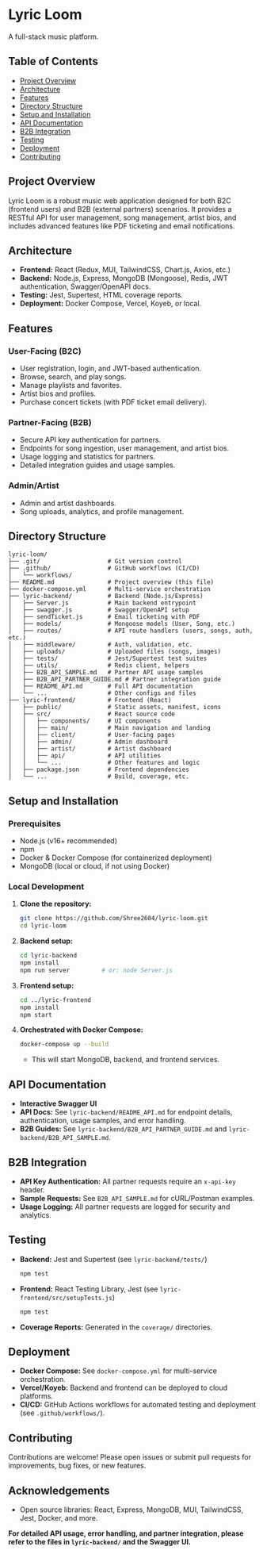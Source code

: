 # Lyric Loom

A full-stack music platform.




## Table of Contents
- [Project Overview](#project-overview)
- [Architecture](#architecture)
- [Features](#features)
- [Directory Structure](#directory-structure)
- [Setup and Installation](#setup-and-installation)
- [API Documentation](#api-documentation)
- [B2B Integration](#b2b-integration)
- [Testing](#testing)
- [Deployment](#deployment)
- [Contributing](#contributing)



## Project Overview
Lyric Loom is a robust music web application designed for both B2C (frontend users) and B2B (external partners) scenarios. It provides a RESTful API for user management, song management, artist bios, and includes advanced features like PDF ticketing and email notifications.



## Architecture
- **Frontend:** React (Redux, MUI, TailwindCSS, Chart.js, Axios, etc.)
- **Backend:** Node.js, Express, MongoDB (Mongoose), Redis, JWT authentication, Swagger/OpenAPI docs.
- **Testing:** Jest, Supertest, HTML coverage reports.
- **Deployment:** Docker Compose, Vercel, Koyeb, or local.



## Features
### User-Facing (B2C)
- User registration, login, and JWT-based authentication.
- Browse, search, and play songs.
- Manage playlists and favorites.
- Artist bios and profiles.
- Purchase concert tickets (with PDF ticket email delivery).

### Partner-Facing (B2B)
- Secure API key authentication for partners.
- Endpoints for song ingestion, user management, and artist bios.
- Usage logging and statistics for partners.
- Detailed integration guides and usage samples.

### Admin/Artist
- Admin and artist dashboards.
- Song uploads, analytics, and profile management.


## Directory Structure
```
lyric-loom/
├── .git/                   # Git version control
├── .github/                # GitHub workflows (CI/CD)
│   └── workflows/
├── README.md               # Project overview (this file)
├── docker-compose.yml      # Multi-service orchestration
├── lyric-backend/          # Backend (Node.js/Express)
│   ├── Server.js           # Main backend entrypoint
│   ├── swagger.js          # Swagger/OpenAPI setup
│   ├── sendTicket.js       # Email ticketing with PDF
│   ├── models/             # Mongoose models (User, Song, etc.)
│   ├── routes/             # API route handlers (users, songs, auth, etc.)
│   ├── middleware/         # Auth, validation, etc.
│   ├── uploads/            # Uploaded files (songs, images)
│   ├── tests/              # Jest/Supertest test suites
│   ├── utils/              # Redis client, helpers
│   ├── B2B_API_SAMPLE.md   # Partner API usage samples
│   ├── B2B_API_PARTNER_GUIDE.md # Partner integration guide
│   ├── README_API.md       # Full API documentation
│   └── ...                 # Other configs and files
├── lyric-frontend/         # Frontend (React)
│   ├── public/             # Static assets, manifest, icons
│   ├── src/                # React source code
│   │   ├── components/     # UI components
│   │   ├── main/           # Main navigation and landing
│   │   ├── client/         # User-facing pages
│   │   ├── admin/          # Admin dashboard
│   │   ├── artist/         # Artist dashboard
│   │   ├── api/            # API utilities
│   │   └── ...             # Other features and logic
│   ├── package.json        # Frontend dependencies
│   └── ...                 # Build, coverage, etc.
```



## Setup and Installation
### Prerequisites
- Node.js (v16+ recommended)
- npm
- Docker & Docker Compose (for containerized deployment)
- MongoDB (local or cloud, if not using Docker)

### Local Development
1. **Clone the repository:**
   ```sh
   git clone https://github.com/Shree2604/lyric-loom.git
   cd lyric-loom
   ```
2. **Backend setup:**
   ```sh
   cd lyric-backend
   npm install
   npm run server         # or: node Server.js
   ```
3. **Frontend setup:**
   ```sh
   cd ../lyric-frontend
   npm install
   npm start
   ```
4. **Orchestrated with Docker Compose:**
   ```sh
   docker-compose up --build
   ```
   - This will start MongoDB, backend, and frontend services.



## API Documentation
- **Interactive Swagger UI** 
- **API Docs:** See `lyric-backend/README_API.md` for endpoint details, authentication, usage samples, and error handling.
- **B2B Guides:** See `lyric-backend/B2B_API_PARTNER_GUIDE.md` and `lyric-backend/B2B_API_SAMPLE.md`.



## B2B Integration
- **API Key Authentication:** All partner requests require an `x-api-key` header.
- **Sample Requests:** See `B2B_API_SAMPLE.md` for cURL/Postman examples.
- **Usage Logging:** All partner requests are logged for security and analytics.



## Testing
- **Backend:** Jest and Supertest (see `lyric-backend/tests/`)
  ```sh
  npm test
  ```
- **Frontend:** React Testing Library, Jest (see `lyric-frontend/src/setupTests.js`)
  ```sh
  npm test
  ```
- **Coverage Reports:** Generated in the `coverage/` directories.



## Deployment
- **Docker Compose:** See `docker-compose.yml` for multi-service orchestration.
- **Vercel/Koyeb:** Backend and frontend can be deployed to cloud platforms.
- **CI/CD:** GitHub Actions workflows for automated testing and deployment (see `.github/workflows/`).



## Contributing
Contributions are welcome! Please open issues or submit pull requests for improvements, bug fixes, or new features.


## Acknowledgements
- Open source libraries: React, Express, MongoDB, MUI, TailwindCSS, Jest, Docker, and more.



**For detailed API usage, error handling, and partner integration, please refer to the files in `lyric-backend/` and the Swagger UI.**
